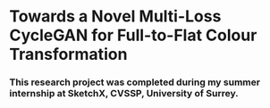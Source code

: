 # Towards a Novel Multi-Loss CycleGAN for Full-to-Flat Colour Transformation

### This research project was completed during my summer internship at SketchX, CVSSP, University of Surrey.
